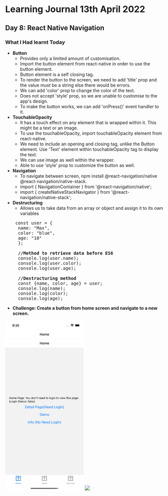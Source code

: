 # Learning Journal 13th April 2022
## Day 8: React Native Navigation
### What I Had learnt Today
* **Button**
  * Provides only a limited amount of customisation.
  * Import the button element from react-native in order to use the button element.
  * Button element is a self closing tag.
  * To render the button to the screen, we need to add 'title' prop and the value must be a string else there would be errors.
  * We can add 'color' prop to change the color of the text.
  * Does not accept 'style' prop, so we are unable to customise to the app's design.
  * To make the button works, we can add 'onPress()' event handler to it.
* **TouchableOpacity**
  * It has a touch effect on any element that is wrapped within it. This might be a text or an image.
  * To use the touchableOpacity, import touchableOpacity element from react-native.
  * We need to include an opening and closing tag, unlike the Button element. Use 'Text' element within touchableOpacity tag to display the text.
  * We can use image as well within the wrapper.
  * Able to use 'style' prop to customize the button as well. 
* **Navigation**
  * To navigate between screen, npm install @react-navigation/native @react-navigation/native-stack.
  * import { NavigationContainer } from '@react-navigation/native';
  * import { createNativeStackNavigator } from '@react-navigation/native-stack';
* **Destructuring**
  * Allows us to take data from an array or object and assign it to its own variables
  <pre>
   const user = {
    name: "Max",
    color: "blue",
    age: "10"
    };
    
    <b>//Method to retrieve data before ES6</b>
    console.log(user.name);
    console.log(user.color);
    console.log(user.age);
    
    <b>//Destructuring method</b>
    const {name, color, age} = user;
    console.log(name);
    console.log(color);
    console.log(age);
  </pre>
* **Challenge: Create a button from home screen and navigate to a new screen.**
<p float="left">
  <img src="https://github.com/janson-gan/react-native-training/blob/main/images/Simulator%20Screen%20Shot%20-%20iPhone%2013%20-%202022-04-13%20at%2021.30.20.png" width="250" />
  <img src="/img2.png" width="100" /> 
</p>
